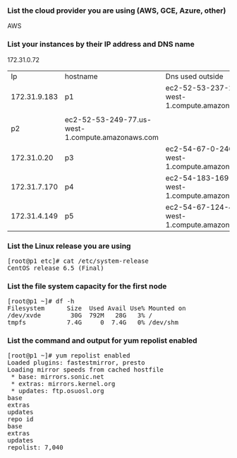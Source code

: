 <html>
<h3>List the cloud provider you are using (AWS, GCE, Azure, other)</h3>
AWS
<h3>List your instances by their IP address and DNS name</h3>
<table>
<tr><td>Ip</td><td>hostname</td><td>Dns used outside</td></tr>
<tr><td>172.31.9.183</td> <td>p1</td>      <td>ec2-52-53-237-23.us-west-1.compute.amazonaws.com</td></tr>
<tr><td><tr>172.31.0.72</td>  <td>p2</td>  <td>ec2-52-53-249-77.us-west-1.compute.amazonaws.com</td></tr>
<tr><td>172.31.0.20</td>  <td>p3</td>      <td>ec2-54-67-0-246.us-west-1.compute.amazonaws.com</td></tr>
<tr><td>172.31.7.170</td> <td>p4</td>      <td>ec2-54-183-169-16.us-west-1.compute.amazonaws.com</td></tr>
<tr><td>172.31.4.149</td> <td>p5</td>      <td>ec2-54-67-124-49.us-west-1.compute.amazonaws.com</td></tr>
</table>
<h3>List the Linux release you are using</h3>
<pre>
[root@p1 etc]# cat /etc/system-release
CentOS release 6.5 (Final)
</pre>
<h3>List the file system capacity for the first node</h3>
<pre>
[root@p1 ~]# df -h
Filesystem      Size  Used Avail Use% Mounted on
/dev/xvde        30G  792M   28G   3% /
tmpfs           7.4G     0  7.4G   0% /dev/shm
</pre>

<h3>List the command and output for yum repolist enabled</h3>
<pre>
[root@p1 ~]# yum repolist enabled
Loaded plugins: fastestmirror, presto
Loading mirror speeds from cached hostfile
 * base: mirrors.sonic.net
 * extras: mirrors.kernel.org
 * updates: ftp.osuosl.org
base                                                                                                                                                          | 3.7 kB     00:00
extras                                                                                                                                                        | 3.4 kB     00:00
updates                                                                                                                                                       | 3.4 kB     00:00
repo id                                                                           repo name                                                                                    status
base                                                                              CentOS-6 - Base                                                                              6,706
extras                                                                            CentOS-6 - Extras                                                                               64
updates                                                                           CentOS-6 - Updates                                                                             270
repolist: 7,040
</pre>
</html>
